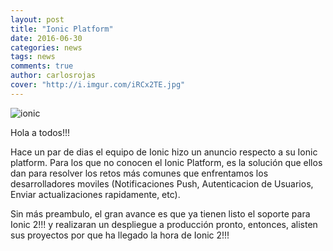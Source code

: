 ```yaml
---
layout: post
title: "Ionic Platform"
date: 2016-06-30
categories: news
tags: news
comments: true
author: carlosrojas
cover: "http://i.imgur.com/iRCx2TE.jpg"
---
```


<img class="img-responsive" src="http://i.imgur.com/iRCx2TE.jpg" alt="ionic">

Hola a todos!!!

Hace un par de dias el equipo de Ionic hizo un anuncio respecto a su Ionic platform. Para los que no conocen el Ionic Platform, es la solución
que ellos dan para resolver los retos más comunes que enfrentamos los desarrolladores moviles (Notificaciones Push, Autenticacion de Usuarios, Enviar actualizaciones rapidamente, etc).

Sin más preambulo, el gran avance es que ya tienen listo el soporte para Ionic 2!!! y realizaran un despliegue a producción pronto, entonces,
alisten sus proyectos por que ha llegado la hora de Ionic 2!!!